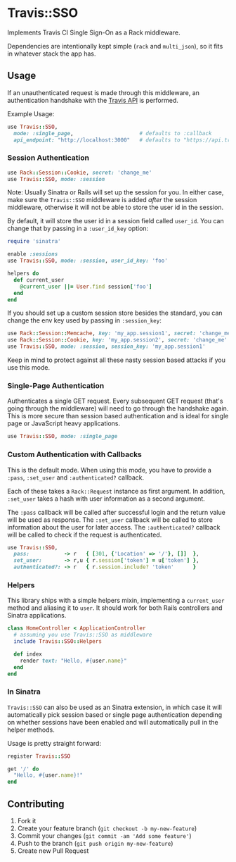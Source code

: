 # Travis::SSO

Implements Travis CI Single Sign-On as a Rack middleware.

Dependencies are intentionally kept simple (`rack` and `multi_json`), so it fits in whatever stack the app has.

## Usage

If an unauthenticated request is made through this middleware, an authentication handshake with the [Travis API](https://github.com/travis-ci/travis-api) is performed.

Example Usage:

``` ruby
use Travis::SSO,
  mode: :single_page,                     # defaults to :callback
  api_endpoint: "http://localhost:3000"   # defaults to "https://api.travis-ci.org"
```

### Session Authentication

``` ruby
use Rack::Session::Cookie, secret: 'change_me'
use Travis::SSO, mode: :session
```

Note: Usually Sinatra or Rails will set up the session for you. In either case, make sure the `Travis::SSO` middleware is added *after* the session middleware, otherwise it will not be able to store the user id in the session.

By default, it will store the user id in a session field called `user_id`. You can change that by passing in a `:user_id_key` option:

``` ruby
require 'sinatra'

enable :sessions
use Travis::SSO, mode: :session, user_id_key: 'foo'

helpers do
  def current_user
    @current_user ||= User.find session['foo']
  end
end
```

If you should set up a custom session store besides the standard, you can change the env key used by passing in `:session_key`:

``` ruby
use Rack::Session::Memcache, key: 'my_app.session1', secret: 'change_me'
use Rack::Session::Cookie, key: 'my_app.session2', secret: 'change_me'
use Travis::SSO, mode: :session, session_key: 'my_app.session1'
```

Keep in mind to protect against all these nasty session based attacks if you use this mode.

### Single-Page Authentication

Authenticates a single GET request. Every subsequent GET request (that's going through the middleware) will need to go through the handshake again. This is more secure than session based authentication and is ideal for single page or JavaScript heavy applications.

``` ruby
use Travis::SSO, mode: :single_page
```

### Custom Authentication with Callbacks

This is the default mode. When using this mode, you have to provide a `:pass`, `:set_user` and `:authenticated?` callback.

Each of these takes a `Rack::Request` instance as first argument. In addition, `:set_user` takes a hash with user information as a second argument.

The `:pass` callback will be called after successful login and the return value will be used as response.
The `:set_user` callback will be called to store information about the user for later access.
The `:authenticated?` callback will be called to check if the request is authenticated.

``` ruby
use Travis::SSO,
  pass:           -> r   { [301, {'Location' => '/'}, []]  },
  set_user:       -> r,u { r.session['token'] = u['token'] },
  authenticated?: -> r   { r.session.include? 'token'      }
```

### Helpers

This library ships with a simple helpers mixin, implementing a `current_user` method and aliasing it to `user`. It should work for both Rails controllers and Sinatra applications.

``` ruby
class HomeController < ApplicationController
  # assuming you use Travis::SSO as middleware
  include Travis::SSO::Helpers

  def index
    render text: "Hello, #{user.name}"
  end
end
```

### In Sinatra

`Travis::SSO` can also be used as an Sinatra extension, in which case it will automatically pick session based or single page authentication depending on whether sessions have been enabled and will automatically pull in the helper methods.

Usage is pretty straight forward:

``` ruby
register Travis::SSO

get '/' do
  "Hello, #{user.name}!"
end
```

## Contributing

1. Fork it
2. Create your feature branch (`git checkout -b my-new-feature`)
3. Commit your changes (`git commit -am 'Add some feature'`)
4. Push to the branch (`git push origin my-new-feature`)
5. Create new Pull Request
